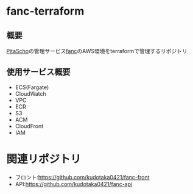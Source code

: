 # fanc-terraform


## 概要
 [PitaScho](https://pitascho.com/)の管理サービス[fanc](https://fancapp.com/login)のAWS環境をterraformで管理するリポジトリ

## 使用サービス概要

- ECS(Fargate)
- CloudWatch
- VPC
- ECR
- S3
- ACM
- CloudFront
- IAM


# 関連リポジトリ

- フロント:https://github.com/kudotaka0421/fanc-front
- API:https://github.com/kudotaka0421/fanc-api
